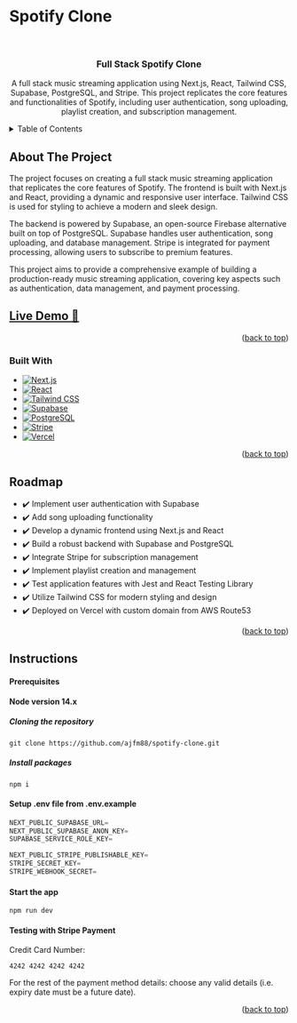# Spotify Clone
<a name="readme-top"></a>
<!-- PROJECT LOGO -->
<br />
<div align="center">

<h3 align="center">Full Stack Spotify Clone</h3>

  <p align="center">
    A full stack music streaming application using Next.js, React, Tailwind CSS, Supabase, PostgreSQL, and Stripe. This project replicates the core features and functionalities of Spotify, including user authentication, song uploading, playlist creation, and subscription management.
  </p>
</div>


<!-- TABLE OF CONTENTS -->
<details>
  <summary>Table of Contents</summary>
  <ol>
    <li>
      <a href="#about-the-project">About The Project</a>
      <ul>
        <li><a href="#built-with">Built With</a></li>
      </ul>
    </li>
    <li><a href="#roadmap">Roadmap</a></li>
    <li><a href="#instructions">Instructions</a></li>
  </ol>
</details>


<!-- ABOUT THE PROJECT -->
## About The Project

The project focuses on creating a full stack music streaming application that replicates the core features of Spotify. The frontend is built with Next.js and React, providing a dynamic and responsive user interface. Tailwind CSS is used for styling to achieve a modern and sleek design.

The backend is powered by Supabase, an open-source Firebase alternative built on top of PostgreSQL. Supabase handles user authentication, song uploading, and database management. Stripe is integrated for payment processing, allowing users to subscribe to premium features.

This project aims to provide a comprehensive example of building a production-ready music streaming application, covering key aspects such as authentication, data management, and payment processing.

## [Live Demo 🔗](spotify.ryanlepham.com)

<p align="right">(<a href="#readme-top">back to top</a>)</p>



### Built With

* [![Next.js][Next.js]][Next.js-url]
* [![React][React]][React-url]
* [![Tailwind CSS][Tailwind CSS]][Tailwind CSS-url]
* [![Supabase][Supabase]][Supabase-url]
* [![PostgreSQL][PostgreSQL]][PostgreSQL-url]
* [![Stripe][Stripe]][Stripe-url]
* [![Vercel][Vercel]][Vercel-url]


<p align="right">(<a href="#readme-top">back to top</a>)</p>

<!-- ROADMAP -->
## Roadmap

- ✔️ Implement user authentication with Supabase
- ✔️ Add song uploading functionality
- ✔️ Develop a dynamic frontend using Next.js and React
- ✔️ Build a robust backend with Supabase and PostgreSQL
- ✔️ Integrate Stripe for subscription management
- ✔️ Implement playlist creation and management
- ✔️ Test application features with Jest and React Testing Library
- ✔️ Utilize Tailwind CSS for modern styling and design
- ✔️ Deployed on Vercel with custom domain from AWS Route53


<p align="right">(<a href="#readme-top">back to top</a>)</p>


<!-- INSTRUCTIONS -->
## Instructions

#### Prerequisites

**Node version 14.x**

##### Cloning the repository

```shell
git clone https://github.com/ajfm88/spotify-clone.git
```

##### Install packages

```shell
npm i
```

#### Setup .env file from .env.example

```js
NEXT_PUBLIC_SUPABASE_URL=
NEXT_PUBLIC_SUPABASE_ANON_KEY=
SUPABASE_SERVICE_ROLE_KEY=

NEXT_PUBLIC_STRIPE_PUBLISHABLE_KEY=
STRIPE_SECRET_KEY=
STRIPE_WEBHOOK_SECRET=
```

#### Start the app

```shell
npm run dev
```

#### Testing with Stripe Payment

Credit Card Number:
```
4242 4242 4242 4242
```

For the rest of the payment method details: choose any valid details (i.e. expiry date must be a future date).

    


<p align="right">(<a href="#readme-top">back to top</a>)</p>



[Next.js]: https://img.shields.io/badge/next.js-000000?style=for-the-badge&logo=nextdotjs&logoColor=white
[Next.js-url]: https://nextjs.org/
[Tailwind CSS]: https://img.shields.io/badge/tailwindcss-000000?style=for-the-badge&logo=tailwindcss&logoColor=blue
[Tailwind CSS-url]: https://tailwindcss.com/
[Supabase]: https://img.shields.io/badge/Supabase-3ECF8E?style=for-the-badge&logo=supabase&logoColor=white
[Supabase-url]: https://supabase.com/
[PostgreSQL]: https://img.shields.io/badge/PostgreSQL-316192?style=for-the-badge&logo=postgresql&logoColor=white
[PostgreSQL-url]: https://www.postgresql.org/
[Stripe]: https://img.shields.io/badge/Stripe-626CD9?style=for-the-badge&logo=Stripe&logoColor=white
[Stripe-url]: https://stripe.com/en-ca
[React]: https://img.shields.io/badge/react-%2320232a.svg?style=for-the-badge&logo=react&logoColor=%2361DAFB
[React-url]: https://reactjs.org/
[Vercel]: https://img.shields.io/badge/vercel-%23000000.svg?style=for-the-badge&logo=vercel&logoColor=white
[Vercel-url]: https://reactjs.org/
